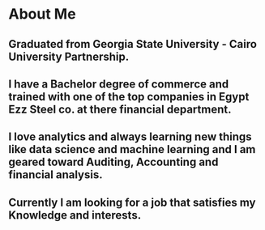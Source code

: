 # **About Me**

## **Graduated from Georgia State University - Cairo University Partnership.**

## **I have a Bachelor degree of commerce and trained with one of the top companies in Egypt Ezz Steel co. at there financial department.**

## **I love analytics and always learning new things like data science and machine learning and I am geared toward Auditing, Accounting and financial analysis.**

## **Currently I am looking for a job that satisfies my Knowledge and interests.**

